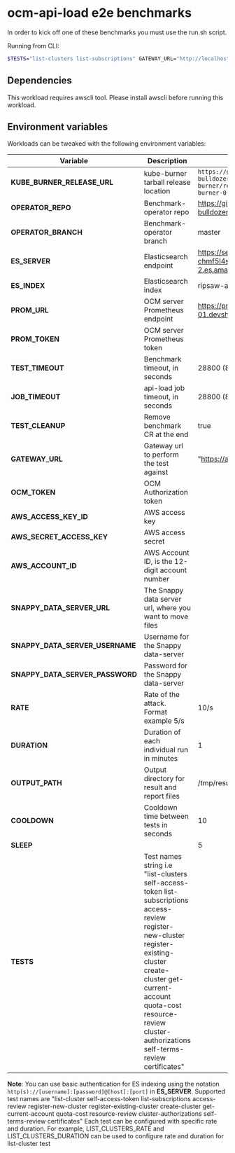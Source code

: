 # ocm-api-load e2e benchmarks

In order to kick off one of these benchmarks you must use the run.sh script.

Running from CLI:

```sh
$TESTS="list-clusters list-subscriptions" GATEWAY_URL="http://localhost:8080" OCM_TOKEN="notARealToken" RATE=10/s AWS_ACCESS_KEY_ID="empty" AWS_SECRET_ACCESS_KEY="empty" AWS_ACCOUNT_ID="empty" ./run.sh
```

## Dependencies

This workload requires awscli tool. Please install awscli before running this workload.


## Environment variables

Workloads can be tweaked with the following environment variables:


| Variable         | Description                         | Default |
|------------------|-------------------------------------|---------|
| **KUBE_BURNER_RELEASE_URL** | kube-burner tarball release location | `https://github.com/cloud-bulldozer/kube-burner/releases/download/v0.16.1/kube-burner-0.16.1-Linux-x86_64.tar.gz` |
| **OPERATOR_REPO**    | Benchmark-operator repo         | https://github.com/cloud-bulldozer/benchmark-operator.git      |
| **OPERATOR_BRANCH**  | Benchmark-operator branch       | master  |
| **ES_SERVER**        | Elasticsearch endpoint          | https://search-perfscale-dev-chmf5l4sh66lvxbnadi4bznl3a.us-west-2.es.amazonaws.com:443|
| **ES_INDEX**         | Elasticsearch index             | ripsaw-api-load|
| **PROM_URL**         | OCM server Prometheus endpoint             | https://prometheus.app-sre-stage-01.devshift.net|
| **PROM_TOKEN**       | OCM server Prometheus token             | |
| **TEST_TIMEOUT**        | Benchmark timeout, in seconds | 28800 (8 hours) |
| **JOB_TIMEOUT**        | api-load job timeout, in seconds | 28800 (8 hours) |
| **TEST_CLEANUP**        | Remove benchmark CR at the end | true |
| **GATEWAY_URL**      | Gateway url to perform the test against       | "https://api.integration.openshift.com |
| **OCM_TOKEN**| OCM Authorization token |  |
| **AWS_ACCESS_KEY_ID**    | AWS access key          |  |
| **AWS_SECRET_ACCESS_KEY**              | AWS access secret                     |       |
| **AWS_ACCOUNT_ID**            | AWS Account ID, is the 12-digit account number |       |
| **SNAPPY_DATA_SERVER_URL**    | The Snappy data server url, where you want to move files          |  |
| **SNAPPY_DATA_SERVER_USERNAME**    | Username for the Snappy data-server          |  |
| **SNAPPY_DATA_SERVER_PASSWORD**    | Password for the Snappy data-server          |  |
| **RATE**| Rate of the attack. Format example 5/s | 10/s |
| **DURATION**         | Duration of each individual run in minutes | 1 |
| **OUTPUT_PATH** | Output directory for result and report files | /tmp/results |
| **COOLDOWN**         | Cooldown time between tests in seconds | 10 |
| **SLEEP**   |  | 5 |
| **TESTS** | Test names string i.e "list-clusters self-access-token list-subscriptions access-review register-new-cluster register-existing-cluster create-cluster get-current-account quota-cost resource-review cluster-authorizations self-terms-review certificates"| |

**Note**: You can use basic authentication for ES indexing using the notation `http(s)://[username]:[password]@[host]:[port]` in **ES_SERVER**.
Supported test names are "list-cluster self-access-token list-subscriptions access-review register-new-cluster register-existing-cluster create-cluster get-current-account quota-cost resource-review cluster-authorizations self-terms-review certificates"
Each test can be configured with specific rate and duration. For example, LIST_CLUSTERS_RATE and LIST_CLUSTERS_DURATION can be used to configure rate and duration for list-cluster test 
